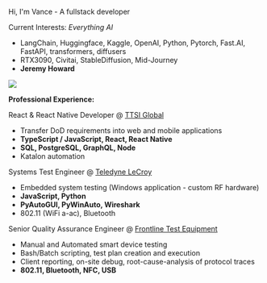 Hi, I'm Vance - A fullstack developer

Current Interests: *Everything AI*
- LangChain, Huggingface, Kaggle, OpenAI, Python, Pytorch, Fast.AI, FastAPI, transformers, diffusers
- RTX3090, Civitai, StableDiffusion, Mid-Journey
- __Jeremy Howard__

![](https://image.civitai.com/xG1nkqKTMzGDvpLrqFT7WA/ae2904c4-dcc7-4d2a-a0db-048117ffcf59/width=350/00010-146877589.jpeg)

__Professional Experience:__

React & React Native Developer @ [TTSI Global](https://ttsiglobal.com)
- Transfer DoD requirements into web and mobile applications
- __TypeScript / JavaScript, React, React Native__
- __SQL, PostgreSQL, GraphQL, Node__
- Katalon automation

Systems Test Engineer @ [Teledyne LeCroy](https://teledynelecroy.com)
- Embedded system testing (Windows application - custom RF hardware)
- __JavaScript, Python__
- __PyAutoGUI, PyWinAuto, Wireshark__
- 802.11 (WiFi a-ac), Bluetooth

Senior Quality Assurance Engineer @ [Frontline Test Equipment](https://fte.com)
- Manual and Automated smart device testing
- Bash/Batch scripting, test plan creation and execution
- Client reporting, on-site debug, root-cause-analysis of protocol traces
- __802.11, Bluetooth, NFC, USB__

